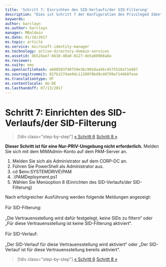 ```yaml
---
title: 'Schritt 7: Einrichten des SID-Verlaufs/der SID-Filterung'
description: "Dies ist Schritt 7 der Konfiguration des Privileged Identity Managers mithilfe von Skripts. In diesem Schritt wird die Einrichtung des SID-Verlaufs bzw. der SID-Filterung erläutert."
keywords: 
author: barclayn
ms.author: barclayn
manager: MBaldwin
ms.date: 01/10/2017
ms.topic: article
ms.service: microsoft-identity-manager
ms.technology: active-directory-domain-services
ms.assetid: 4b524ae7-6610-40a0-8127-de5a08988a8a
ms.reviewer: 
ms.suite: ems
ms.openlocfilehash: e608593f40759e3bc995daa56c4575510a71e987
ms.sourcegitcommit: 02fb1274ae0dc11288f8bd9cd4799af144b8feae
ms.translationtype: HT
ms.contentlocale: de-DE
ms.lasthandoff: 07/13/2017
---
```

# Schritt 7: Einrichten des SID-Verlaufs/der SID-Filterung
<a id="step-7-set-up-sid-historysid-filtering" class="xliff"></a>

>[!div class="step-by-step"]
[« Schritt 6](sp1-step6-setup-pam-trust.md)
[Schritt 8 »](sp1-step8-pam-deployment-verification.md)

**Dieser Schritt ist für eine Nur-PRIV-Umgebung nicht erforderlich.** Melden Sie sich mit dem MIMAdmin-Konto auf dem PAM-Server an.

1. Melden Sie sich als Administrator auf dem CORP-DC an.
2. Führen Sie PowerShell als Administrator aus.
3. cd $env:SYSTEMDRIVE\PAM
4. .\PAMDeployment.ps1
5. Wählen Sie Menüoption 8 (Einrichten des SID-Verlaufs/der SID-Filterung)

Nach erfolgreicher Ausführung werden folgende Meldungen angezeigt:<br/></br>
Für SID-Filterung: <br/></br>
„Die Vertrauensstellung wird dafür festgelegt, keine SIDs zu filtern“ oder „Für diese Vertrauensstellung ist keine SID-Filterung aktiviert“. </br></br>
Für SID-Verlauf: </br></br>
„Der SID-Verlauf für diese Vertrauensstellung wird aktiviert“ oder „Der SID-Verlauf ist für diese Vertrauensstellung bereits aktiviert“.

>[!div class="step-by-step"]
[« Schritt 6](sp1-step6-setup-pam-trust.md)
[Schritt 8 »](sp1-step8-pam-deployment-verification.md)
